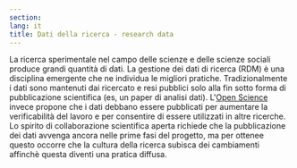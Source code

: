 ```yaml
---
section: 
lang: it
title: Dati della ricerca - research data
---
```


La ricerca sperimentale nel campo delle scienze e delle scienze sociali produce grandi quantità di dati. La gestione dei dati di ricerca (RDM) è una disciplina emergente che ne individua le migliori pratiche. Tradizionalmente i dati sono mantenuti dai ricercato e resi pubblici solo alla fin sotto forma di pubblicazione scientifica (es, un paper di analisi dati). L'[Open Science](/glossary/it/open-science/) invece propone che i dati debbano essere pubblicati per aumentare la verificabilità del lavoro e per consentire di essere utilizzati in altre ricerche. Lo spirito di collaborazione scientifica aperta richiede che la pubblicazione dei dati avvenga ancora nelle prime fasi del progetto, ma per ottenee questo occorre che la cultura della ricerca subisca dei cambiamenti affinchè questa diventi una pratica diffusa.

